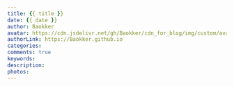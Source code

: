 ```yaml
---
title: {{ title }}
date: {{ date }}
author: Baokker
avatar: https://cdn.jsdelivr.net/gh/Baokker/cdn_for_blog/img/custom/avatar.jpg
authorLink: https://Baokker.github.io
categories:
comments: true
keywords: 
description: 
photos: 
---
```

